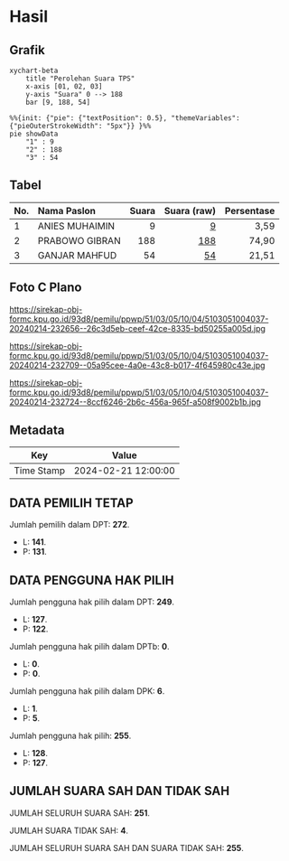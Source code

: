 # Hasil

## Grafik

```mermaid
xychart-beta
    title "Perolehan Suara TPS"
    x-axis [01, 02, 03]
    y-axis "Suara" 0 --> 188
    bar [9, 188, 54]
```

```mermaid
%%{init: {"pie": {"textPosition": 0.5}, "themeVariables": {"pieOuterStrokeWidth": "5px"}} }%%
pie showData
    "1" : 9
    "2" : 188
    "3" : 54
```

## Tabel

| No. | Nama Paslon    | Suara | Suara (raw) | Persentase |
|:--- |:-------------- | -----:| -----------:| ----------:|
| 1   | ANIES MUHAIMIN | 9     | [9][p-1]    | 3,59       |
| 2   | PRABOWO GIBRAN | 188   | [188][p-2]  | 74,90      |
| 3   | GANJAR MAHFUD  | 54    | [54][p-3]   | 21,51      |


[p-1]: https://github.com/gigit-pemilu/pemilu-2024-51-bali/blob/main/pilpres/hitung-suara/sub/51-bali/sub/03-badung/sub/05-kuta-selatan/sub/1004-benoa/sub/037-tps/sub/paslon-1.txt
[p-2]: https://github.com/gigit-pemilu/pemilu-2024-51-bali/blob/main/pilpres/hitung-suara/sub/51-bali/sub/03-badung/sub/05-kuta-selatan/sub/1004-benoa/sub/037-tps/sub/paslon-2.txt
[p-3]: https://github.com/gigit-pemilu/pemilu-2024-51-bali/blob/main/pilpres/hitung-suara/sub/51-bali/sub/03-badung/sub/05-kuta-selatan/sub/1004-benoa/sub/037-tps/sub/paslon-3.txt

## Foto C Plano

https://sirekap-obj-formc.kpu.go.id/93d8/pemilu/ppwp/51/03/05/10/04/5103051004037-20240214-232656--26c3d5eb-ceef-42ce-8335-bd50255a005d.jpg

https://sirekap-obj-formc.kpu.go.id/93d8/pemilu/ppwp/51/03/05/10/04/5103051004037-20240214-232709--05a95cee-4a0e-43c8-b017-4f645980c43e.jpg

https://sirekap-obj-formc.kpu.go.id/93d8/pemilu/ppwp/51/03/05/10/04/5103051004037-20240214-232724--8ccf6246-2b6c-456a-965f-a508f9002b1b.jpg


## Metadata

| Key        | Value               |
| ---------- | ------------------- |
| Time Stamp | 2024-02-21 12:00:00 |


## DATA PEMILIH TETAP

Jumlah pemilih dalam DPT: **272**.
 * L: **141**.
 * P: **131**.

## DATA PENGGUNA HAK PILIH

Jumlah pengguna hak pilih dalam DPT: **249**.
 * L: **127**.
 * P: **122**.

Jumlah pengguna hak pilih dalam DPTb: **0**.
 * L: **0**.
 * P: **0**.

Jumlah pengguna hak pilih dalam DPK: **6**.
 * L: **1**.
 * P: **5**.

Jumlah pengguna hak pilih: **255**.
 * L: **128**.
 * P: **127**.

## JUMLAH SUARA SAH DAN TIDAK SAH

JUMLAH SELURUH SUARA SAH: **251**.

JUMLAH SUARA TIDAK SAH: **4**.

JUMLAH SELURUH SUARA SAH DAN SUARA TIDAK SAH: **255**.



